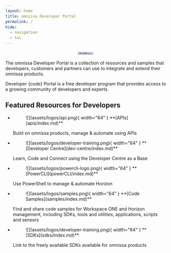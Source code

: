 ```yaml
---
layout: home
title: omnissa Developer Portal
permalink: /
hide:
  - navigation
  - toc
---
```


<div style="display: block; margin-left: auto; margin-right: auto; width: 10%">
    <img src="assets/logos/omnissa-logo-light.png"></img>
</div>

The omnissa Developer Portal is a collection of resources and samples that developers, customers and partners can use to integrate and extend their omnissa products.

Developer \{code\} Portal is a free developer program that provides access to a growing community of developers and experts. 
<!-- Follow @omnissacode on Twitter to keep up with omnissa developer topics. -->

<!-- Resources are provided using the links below. -->

## Featured Resources for Developers

<div class="grid cards" markdown>

- <figure markdown="span">
    ![](assets/logos/api.png){ width="64" }
    <caption>**[APIs](apis/index.md)**</caption>
    </figure> 
    
    Build on omnissa products, manage & automate using APIs

- <figure markdown="span">
    ![](assets/logos/developer-training.png){ width="64" }
    <caption>**[Developer Centre](dev-centre/index.md)**</caption>
    </figure> 

    Learn, Code and Connect using the Developer Centre as a Base

- <figure markdown="span">
    ![](assets/logos/powercli-logo.png){ width="64" }
    <caption>**[PowerCLI](powerCLI/index.md)**</caption>
    </figure> 

    Use PowerShell to manage & automate Horizon

- <figure markdown="span">
    ![](assets/logos/samples.png){ width="64" }
    <caption>**[Code Samples](samples/index.md)**</caption>
    </figure> 
    
    Find and share code samples for Workspace ONE and Horizon management, including SDKs, tools and utilities, applications, scripts and sensors

- <figure markdown="span">
    ![](assets/logos/developer-training.png){ width="64" }
    <caption>**[SDKs](sdks/index.md)**</caption>
    </figure> 

    Link to the freely available SDKs available for omnissa products

</div>
